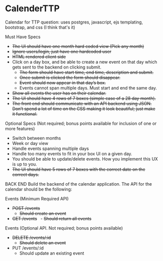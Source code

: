 # CalenderTTP
Calendar for TTP question: uses postgres, javascript, ejs templating, bootstrap, and css (I think that's it)

Must Have Specs
- ~~The UI should have one month hard coded view (Pick any month)~~
- ~~Ignore users/login, just have one hardcoded user~~
- ~~HTML rendered client side~~
- Click on a day box, and be able to create a new event on that day which gets sent to the backend on clicking submit.
  - ~~The form should have start time, end time, description and submit.~~
  - ~~Once submit is clicked the form should disappear.~~
  - ~~Event should now appear in that day’s box.~~
  - Events cannot span multiple days. Must start and end the same day.
- ~~Show all events the user has on their calendar.~~
- ~~The UI should have 4 rows of 7 boxes (simple case of a 28 day month).~~
- ~~The front end should communicate with an API backend using JSON. Don’t spend a lot of time on the CSS making it look beautiful; just make it functional.~~

Optional Specs (Not required; bonus points available for inclusion of one or more features)
- Switch between months
- Week or day view
- Handle events spanning multiple days
- Handle too many events to fit in your box UI on a given day.
- You should be able to update/delete events. How you implement this UX is up to you.
- ~~The UI should have 5 rows of 7 boxes with the correct date on the correct days.~~


BACK END
Build the backend of the calendar application. The API for the calendar should be the following:

Events (Minimum Required API)
- ~~POST /events~~
  - ~~Should create an event~~
-  ~~GET /events~~
  - ~~Should return all events~~

Events (Optional API. Not required; bonus points available)
- ~~DELETE /events/:id~~
  - ~~Should delete an event~~
- PUT /events/:id
  - Should update an existing event
